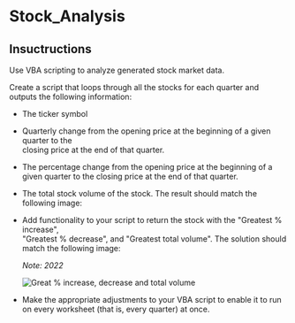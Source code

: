 # Stock_Analysis

## Insuctructions 

Use VBA scripting to analyze generated stock market data.

Create a script that loops through all the stocks for each quarter and outputs the
following information:

- The ticker symbol

- Quarterly change from the opening price at the beginning of a given quarter to the     
      closing price at the end of that quarter.

- The percentage change from the opening price at the beginning of a given quarter to the 
  closing price at the end of that quarter.

- The total stock volume of the stock. The result should match the following image:


- Add functionality to your script to return the stock with the "Greatest % increase",     
  "Greatest % decrease", and "Greatest total volume". The solution should match the 
  following image:

  _Note:  2022_
      
  ![Great % increase, decrease and total volume](https://github.com/kgregart/vba_challenge/blob/main/Screenshot_2020_Results.png)
    
- Make the appropriate adjustments to your VBA script to enable it to run on every 
  worksheet (that is, every quarter) at once.


   
